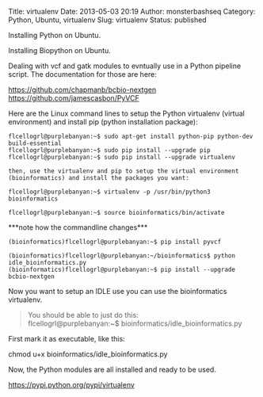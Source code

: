 Title: virtualenv
Date: 2013-05-03 20:19
Author: monsterbashseq
Category: Python, Ubuntu, virtualenv
Slug: virtualenv
Status: published

Installing Python on Ubuntu.

Installing Biopython on Ubuntu.

Dealing with vcf and gatk modules to evntually use in a Python pipeline
script. The documentation for those are here:

<https://github.com/chapmanb/bcbio-nextgen>  
<https://github.com/jamescasbon/PyVCF>

Here are the Linux command lines to setup the Python virtualenv (virtual
environment) and install pip (python installation package):

    flcellogrl@purplebanyan:~$ sudo apt-get install python-pip python-dev build-essential 
    flcellogrl@purplebanyan:~$ sudo pip install --upgrade pip 
    flcellogrl@purplebanyan:~$ sudo pip install --upgrade virtualenv 

    then, use the virtualenv and pip to setup the virtual environment (bioinformatics) and install the packages you want:

`flcellogrl@purplebanyan:~$ virtualenv -p /usr/bin/python3 bioinformatics`

`flcellogrl@purplebanyan:~$ source bioinformatics/bin/activate `

\*\*\*note how the commandline changes\*\*\*

`(bioinformatics)flcellogrl@`</tt>`purplebanyan:~$ pip install pyvcf `

`(bioinformatics)flcellogrl@purplebanyan:~/bioinformatics$ python idle_bioinformatics.py`  
`(bioinformatics)flcellogrl@purplebanyan:~$ pip install --upgrade bcbio-nextgen`

Now you want to setup an IDLE use you can use the bioinformatics
virtualenv.

> You should be able to just do this:  
> flcellogrl@purplebanyan:\~\$ bioinformatics/idle\_bioinformatics.py

First mark it as executable, like this:

chmod u+x bioinformatics/idle\_bioinformatics.py

Now, the Python modules are all installed and ready to be used.

https://pypi.python.org/pypi/virtualenv
